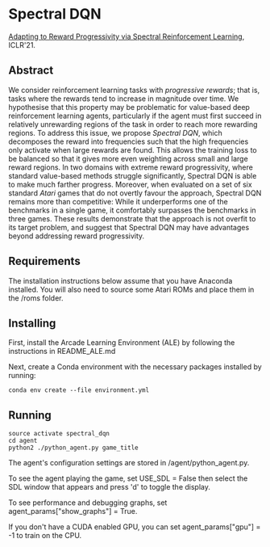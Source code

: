 # Spectral DQN

[Adapting to Reward Progressivity via Spectral Reinforcement Learning](https://openreview.net/forum?id=dyjPVUc2KB), ICLR'21.

## Abstract

We consider reinforcement learning tasks with *progressive rewards*; that is, tasks where the rewards tend to increase in magnitude over time. We hypothesise that this property may be problematic for value-based deep reinforcement learning agents, particularly if the agent must first succeed in relatively unrewarding regions of the task in order to reach more rewarding regions. To address this issue, we propose *Spectral DQN*, which decomposes the reward into frequencies such that the high frequencies only activate when large rewards are found. This allows the training loss to be balanced so that it gives more even weighting across small and large reward regions. In two domains with extreme reward progressivity, where standard value-based methods struggle significantly, Spectral DQN is able to make much farther progress. Moreover, when evaluated on a set of six standard *Atari* games that do not overtly favour the approach, Spectral DQN remains more than competitive: While it underperforms one of the benchmarks in a single game, it comfortably surpasses the benchmarks in three games. These results demonstrate that the approach is not overfit to its target problem, and suggest that Spectral DQN may have advantages beyond addressing reward progressivity.

## Requirements

The installation instructions below assume that you have Anaconda installed. You will also need to source some Atari ROMs and place them in the /roms folder.

## Installing
First, install the Arcade Learning Environment (ALE) by following the instructions in README_ALE.md

Next, create a Conda environment with the necessary packages installed by running:
```console
conda env create --file environment.yml
```

## Running

```console
source activate spectral_dqn
cd agent
python2 ./python_agent.py game_title
```

The agent's configuration settings are stored in /agent/python_agent.py.

To see the agent playing the game, set USE_SDL = False then select the SDL window that appears and press 'd' to toggle the display.

To see performance and debugging graphs, set agent_params\["show_graphs"\] = True.

If you don't have a CUDA enabled GPU, you can set agent_params\["gpu"\] = -1 to train on the CPU.
